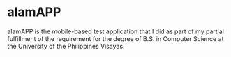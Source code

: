 # alamAPP
alamAPP is the mobile-based test application that I did as part of my partial fulfillment of the requirement for the degree of B.S. in Computer Science at the University of the Philippines Visayas.
